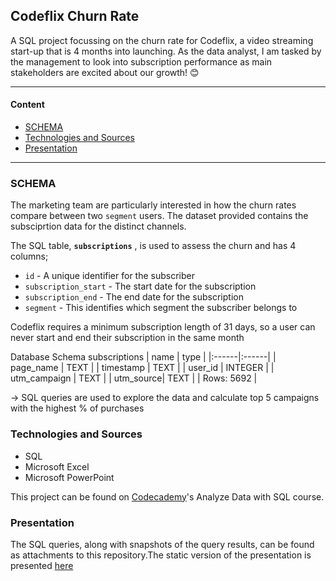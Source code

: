 ## Codeflix Churn Rate
A SQL project focussing on the churn rate for Codeflix, a video streaming start-up that is 4 months into launching.
As the data analyst, I am tasked by the management to look into subscription performance as main stakeholders are excited about our growth! 😊

----
#### Content
* [SCHEMA](#schema)
* [Technologies and Sources](#Technologies_and_Sources)
* [Presentation](#presentation)

----
### SCHEMA
The marketing team are particularly interested in how the churn rates compare between two `segment` users. The dataset provided contains the subsciprtion data for the distinct channels.

The SQL table, __`subscriptions`__ , is used to assess the churn and has 4 columns;

- `id` - A unique identifier for the subscriber
- `subscription_start` - The start date for the subscription
- `subscription_end` - The end date for the subscription
- `segment` - This identifies which segment the subscriber belongs to


<aside>
 Codeflix requires a minimum subscription length of 31 days, so a user can never start and end their subscription in the same month

</aside>

Database Schema
subscriptions
| name | type |
|:------|:------|
| page_name | TEXT |
| timestamp |	TEXT |
| user_id | INTEGER |
| utm_campaign | TEXT |
| utm_source|	TEXT |
| Rows: 5692 | 

-> SQL queries are used to explore the data and calculate top 5 campaigns with the highest % of purchases

### Technologies and Sources
* SQL
* Microsoft Excel
* Microsoft PowerPoint

This project can be found on [Codecademy](https://www.codecademy.com/)'s Analyze Data with SQL course.

### Presentation
The SQL queries, along with snapshots of the query results, can be found as attachments to this repository.The static version of the presentation is presented [here](https://github.com/Nop-lop/Data-Science-Projects/blob/e437f84b2ffaad10067f1da2b95b58ea8159b3a8/Market%20Attribution/Marketing%20Attribution.pdf)
